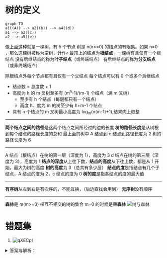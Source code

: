 # 树的定义
```mermaid
graph TD
a1((A)) --> a2((b)) --> a4((d))
a1 --> a3((c))
a2 --> a5((e))
```
像上面这种就是一棵树，有 5 个节点
树是 n(n>=0) 的结点的有限集。如果 n=0 ，那么这棵树被称为空树，计作`∅`
最顶上的结点为**根结点**，一棵树有且仅有一个根结点
没有后继结点的称为**叶子结点**（或终端结点）
有后继结点的称为**分支结点**（或非终端结点）

除根结点外每个节点都有且仅有一个父结点
每个结点可以有 0 个或多个后继结点

-  结点数 = 总度数 + 1
- 高度为 h 的 m 叉树至多有 (m<sup>h</sup>-1)/(m-1) 个结点（满 m 叉树）
    - 至少有 h 个结点（每层都只有一个结点）
    - 高度 h、度为 m 的树至少有 h+m-1 个结点
- 具有 n 个结点的 m 叉树最小高度为 log<sub>m</sub>(n(m-1)+1),结果向上取整
- - - - - -
**两个结点之间的路径**是这两个结点之间所经过的边的长度
**树的路径长度**是从树根到每个结点的路径长度的总和
最上面的树中 A 结点到 e 结点到路径长度为 2
树的路径长度为 6
- - - - - -
A 结点（根结点）在树的第一层（深度为 1），高度为 3
d 结点在树的第三层（深度为 3），高度为 1
**结点的深度**从上往下数，**结点的高度**从下往上数，都是从 1 开始，最大为树的高度
**树的高度**为 3（总共有多少层）
**结点的度**是指结点有几个子结点，A 结点的度为 2，c 结点的度为 0
**树的度**是指各结点的度的最大值
- - -- 
**有序树**从左到右是有次序的，不能互换，（后边查找会用到）
**无序树**没有顺序
- - -- 
**森林**是 m(m>=0) 棵互不相交的树的集合
m=0 的时候是**空森林**
![树与森林](https://cdn.jsdelivr.net/gh/tippye/PicCloud@master/uPic/2022/10/15/TamOa7.png)

# 错题集
1. ![qXECpI](https://cdn.jsdelivr.net/gh/tippye/PicCloud@master/uPic/2022/10/15/qXECpI.png)
<details>
  <summary>答案与解析：</summary>
  <br />
  答案： B
  <br />
  解析：<br />
<b>正常思路</b>：<br />
设树中度为 i(0,1,2,3,4) 的结点数为 n<sub>i</sub>（这里度为 0 的就是叶子结点）,树中的结点总数为 n，<br />
则 n=分支数+1，<br />
分支数=树中各结点的度的和=n<sub>1</sub>+2n<sub>2</sub>+3n<sub>3</sub>+4n<sub>4</sub>，<br />
n = 1+n<sub>1</sub>+2n<sub>2</sub>+3n<sub>3</sub>+4n<sub>4</sub> = n<sub>0</sub>+n<sub>1</sub>+n<sub>2</sub>+n<sub>3</sub>+n<sub>4</sub><br />
n = 1+10+2x1+3x10+4x20 = n<sub>0</sub>+10+1+10+20<br />
解出来 n<sub>0</sub> = 82<br />
即叶子结点有 82 个。
<br /><br />
<b>我的思路</b>：<br />题上没说什么最大最小，所以树上结点怎么放应该不影响结果，那么把给的结点都摆上就知道叶子结点的数量了<br />
<img src="https://cdn.jsdelivr.net/gh/tippye/PicCloud@master/uPic/2022/10/15/IMG_0260.png" />
</details>
